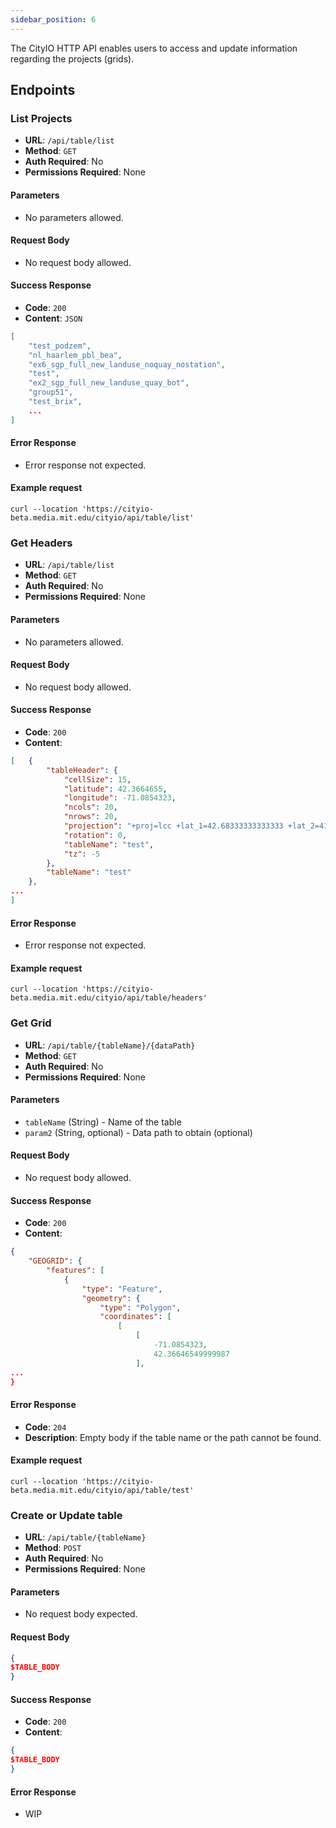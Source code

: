 ```yaml
---
sidebar_position: 6
---
```


The CityIO HTTP API enables users to access and update information regarding the projects (grids).


## Endpoints

### List Projects

- **URL**: `/api/table/list`
- **Method**: `GET`
- **Auth Required**: No
- **Permissions Required**: None

#### Parameters

- No parameters allowed.

#### Request Body

- No request body allowed.

#### Success Response

- **Code**: `200`
- **Content**: `JSON`

```json
[
    "test_podzem",
    "nl_haarlem_pbl_bea",
    "ex6_sgp_full_new_landuse_noquay_nostation",
    "test",
    "ex2_sgp_full_new_landuse_quay_bot",
    "group51",
    "test_brix",
    ...
]
```

#### Error Response

- Error response not expected.

#### Example request

`curl --location 'https://cityio-beta.media.mit.edu/cityio/api/table/list'`

### Get Headers

- **URL**: `/api/table/list`
- **Method**: `GET`
- **Auth Required**: No
- **Permissions Required**: None

#### Parameters

- No parameters allowed.

#### Request Body

- No request body allowed.

#### Success Response
  
- **Code**: `200`
- **Content**:

```json
[   {
        "tableHeader": {
            "cellSize": 15,
            "latitude": 42.3664655,
            "longitude": -71.0854323,
            "ncols": 20,
            "nrows": 20,
            "projection": "+proj=lcc +lat_1=42.68333333333333 +lat_2=41.71666666666667 +lat_0=41 +lon_0=-71.5 +x_0=200000 +y_0=750000 +ellps=GRS80 +datum=NAD83 +units=m +no_def",
            "rotation": 0,
            "tableName": "test",
            "tz": -5
        },
        "tableName": "test"
    },
...
]
```

#### Error Response

- Error response not expected.

#### Example request

`curl --location 'https://cityio-beta.media.mit.edu/cityio/api/table/headers'`

### Get Grid

- **URL**: `/api/table/{tableName}/{dataPath}`
- **Method**: `GET`
- **Auth Required**: No
- **Permissions Required**: None

#### Parameters

- `tableName` (String) - Name of the table
- `param2` (String, optional) - Data path to obtain (optional)

#### Request Body

- No request body allowed.

#### Success Response

- **Code**: `200`
- **Content**:

```json
{
    "GEOGRID": {
        "features": [
            {
                "type": "Feature",
                "geometry": {
                    "type": "Polygon",
                    "coordinates": [
                        [
                            [
                                -71.0854323,
                                42.36646549999987
                            ],
...
}
```

#### Error Response

- **Code**: `204`
- **Description**: Empty body if the table name or the path cannot be found.

#### Example request

`curl --location 'https://cityio-beta.media.mit.edu/cityio/api/table/test'`

### Create or Update table

- **URL**: `/api/table/{tableName}`
- **Method**: `POST`
- **Auth Required**: No
- **Permissions Required**: None

#### Parameters

- No request body expected.

#### Request Body

```json
{
$TABLE_BODY
}
```

#### Success Response

- **Code**: `200`
- **Content**:

```json
{
$TABLE_BODY
}
```

#### Error Response

- WIP
